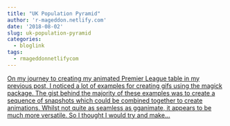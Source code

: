 ```yaml
---
title: "UK Population Pyramid"
author: 'r-mageddon.netlify.com'
date: '2018-08-02'
slug: uk-population-pyramid
categories:
  - bloglink
tags:
  - rmageddonnetlifycom
---
```


[On my journey to creating my animated Premier League table in my previous post, I noticed a lot of examples for creating gifs using the magick package. The gist behind the majority of these examples was to create a sequence of snapshots which could be combined together to create animations. Whilst not quite as seamless as gganimate, it appears to be much more versatile. So I thought I would try and make...<click to read more>](https://r-mageddon.netlify.com/post/uk-population-pyramid/)

